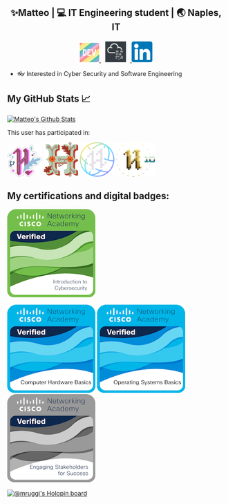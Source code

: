 ## <p align="middle"> ✨Matteo | 💻 IT Engineering student | 🌏 Naples, IT </p>

<p float="left" align="middle">
  <a href="https://dev.to/mruggi">
  <img src="logos/dev.png" width="45" /> 
  </a>
  <a href="https://tryhackme.com/p/Mortino">
  <img src="logos/tryhackme.jpg" width="47.5" hspace="10" >
  </a>
  <a href="https://linkedin.com/in/mruggi">
  <img src="logos/linkedin.png" width="47.5">
  </a>
</p>

- 👓 Interested in Cyber Security and Software Engineering

## My GitHub Stats 📈

<a href="https://github.com/mRuggi/github-readme-stats">
<img alt="Matteo's Github Stats" src="https://github-readme-stats-git-master-mruggi.vercel.app/api?username=mruggi&show_icons=true&count_private=true&theme=dracula&hide_border=true&title_color=30f2e5&bg_color=0D1117" />
</a>

This user has participated in:

<img src="h2020.png" width="80" alt="Hacktoberfest 2020 badge" /> <img src="h2021.png" width="80" alt="Hacktoberfest 2021 badge" /> <img src="h2022.png" width="80" alt="Hacktoberfest 2022 badge" /> <img src="h2023.png" width="90" alt="Hacktoberfest 2023 badge" />

## My certifications and digital badges:
<img src="certifications/introduction-to-cybersecurity.png"/>


<img src="certifications/computer-hardware-basics.png"/> <img src="certifications/operating-systems-basics.png"/> 
<img src="certifications/engaging-stakeholders-for-success.png"/> 



[![@mruggi's Holopin board](https://holopin.io/api/user/board?user=mruggi)](https://holopin.io/@mruggi)



